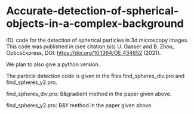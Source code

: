 # Accurate-detection-of-spherical-objects-in-a-complex-background

IDL code for the detection of spherical particles in 3d microscopy images.
This code was published in (see citation.bis) U. Gasser and B. Zhou, OpticsExpress, DOI: https://doi.org/10.1364/OE.434652 (2021).

We plan to also give a python version.

The particle detection code is given in the files find_spheres_div.pro and find_spheres_y2.pro.

find_spheres_div.pro: B&gradient method in the paper given above.

find_spheres_y2.pro: B&Y method in the paper given above.
